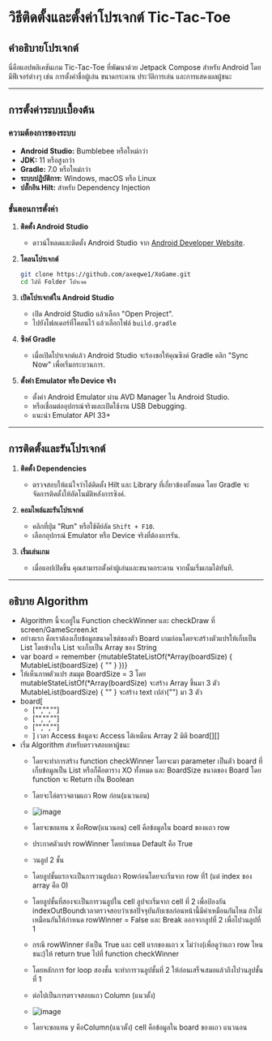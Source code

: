 # วิธีติดตั้งและตั้งค่าโปรเจกต์ Tic-Tac-Toe

## คำอธิบายโปรเจกต์
นี่คือแอปพลิเคชันเกม Tic-Tac-Toe ที่พัฒนาด้วย Jetpack Compose สำหรับ Android โดยมีฟีเจอร์ต่างๆ เช่น การตั้งค่าชื่อผู้เล่น ขนาดกระดาน ประวัติการเล่น และการแสดงผลผู้ชนะ

---

## การตั้งค่าระบบเบื้องต้น

### ความต้องการของระบบ
- **Android Studio:** Bumblebee หรือใหม่กว่า
- **JDK:** 11 หรือสูงกว่า
- **Gradle:** 7.0 หรือใหม่กว่า
- **ระบบปฏิบัติการ:** Windows, macOS หรือ Linux
- **ปลั๊กอิน Hilt:** สำหรับ Dependency Injection

### ขั้นตอนการตั้งค่า

1. **ติดตั้ง Android Studio**
   - ดาวน์โหลดและติดตั้ง Android Studio จาก [Android Developer Website](https://developer.android.com/studio).

2. **โคลนโปรเจกต์**
   ```bash
   git clone https://github.com/axeqwe1/XoGame.git
   cd ไปที่ Folder โปรเจค
   ```

3. **เปิดโปรเจกต์ใน Android Studio**
   - เปิด Android Studio แล้วเลือก "Open Project".
   - ไปยังโฟลเดอร์ที่โคลนไว้ แล้วเลือกไฟล์ `build.gradle`

4. **ซิงค์ Gradle**
   - เมื่อเปิดโปรเจกต์แล้ว Android Studio จะร้องขอให้คุณซิงค์ Gradle คลิก "Sync Now" เพื่อเริ่มกระบวนการ.

5. **ตั้งค่า Emulator หรือ Device จริง**
   - ตั้งค่า Android Emulator ผ่าน AVD Manager ใน Android Studio.
   - หรือเชื่อมต่ออุปกรณ์จริงและเปิดใช้งาน USB Debugging.
   - แนะนำ Emulator API 33+ 

---

## การติดตั้งและรันโปรเจกต์

1. **ติดตั้ง Dependencies**
   - ตรวจสอบให้แน่ใจว่าได้ติดตั้ง Hilt และ Library ที่เกี่ยวข้องทั้งหมด โดย Gradle จะจัดการติดตั้งให้อัตโนมัติหลังการซิงค์.

2. **คอมไพล์และรันโปรเจกต์**
   - คลิกที่ปุ่ม "Run" หรือใช้คีย์ลัด `Shift + F10`.
   - เลือกอุปกรณ์ Emulator หรือ Device จริงที่ต้องการรัน.

3. **เริ่มเล่นเกม**
   - เมื่อแอปเปิดขึ้น คุณสามารถตั้งค่าผู้เล่นและขนาดกระดาน จากนั้นเริ่มเกมได้ทันที.
---

## อธิบาย Algorithm
- Algorithm นี้จะอยู่ใน Function checkWinner และ checkDraw ที่ screen/GameScreen.kt
- อย่างแรก คือเราต้องเก็บข้อมูลขนาดไซต์ของตัว Board เกมก่อนโดยจะสร้างตัวแปรให้เก็บเป็น List โดยข้างใน List จะเก็บเป็น Array ของ String
- var board = remember {mutableStateListOf(*Array(boardSize) { MutableList(boardSize) { "" } })}
- ให้เห็นภาพตัวแปร สมมุต BoardSize = 3 โดย mutableStateListOf(*Array(boardSize) จะสร้าง Array ขึ้นมา 3 ตัว MutableList(boardSize) { "" } จะสร้าง text เปล่า("") มา 3 ตัว
- board[
  - ["","",""]
  - ["","",""]
  - ["","",""]
  - ] เวลา Access ข้อมูลจะ Access ได้เหมือน Array 2 มิติ board[][]
- เริ่ม Algorithm สำหรับตรวจสอบหาผู้ชนะ
  - โดยจะทำการสร้าง function checkWinner โดยจะมา parameter เป็นตัว board ที่เก็บข้อมูลเป็น List หรือก็คือตาราง XO ทั้งหมด และ BoardSize ขนาดของ Board โดย function จะ Return เป็น Boolean
  - โดยจะไล่ตรวจตามแถว Row ก่อน(แนวนอน)
  - ![image](https://github.com/user-attachments/assets/ffa54a7b-01cb-4421-9f43-8fdec0d15394)
  - โดยจะขอแทน x คือRow(แนวนอน) cell คือข้อมูลใน board ของแถว row
  - ประกาศตัวแปร rowWinner โดยกำหนด Default คือ True 
  - วนลูป 2 ชั้น
  - โดยลูปชั้นแรกจะเป็นการวนลูปแถว Rowก่อนโดยจะเริ่มจาก row ที่1 (แต่ index ของ array คือ 0)
  - โดยลูปชั้นที่สองจะเป็นการวนลูปใน cell ลูปจะเริ่มจาก cell ที่ 2 เพื่อป้องกัน indexOutBoundเวลาตรวจสอบว่าเซลปัจจุบันกับเซลก่อนหน้านี้มีค่าเหมือนกันไหม ถ้าไม่เหมือนกันให้กำหนด rowWinner = False และ Break ออกจากลูปที่ 2 เพื่อไปวนลูปที่ 1
  - กรณี rowWinner ยังเป็น True และ cell แรกของแถว x ไม่ว่าง(เพื่อดูว่าแถว row ไหนชนะ)ให้ return true ไปที่ function checkWinner 
  - โดยหลักการ for loop สองชั้น จะทำการวนลูปชั้นที่ 2 ให้ก่อนเสร็จเสมอแล้วถึงไปวนลูปชั้นที่ 1
 
  - ต่อไปเป็นการตรวจสอบแถว Column (แนวตั้ง)
  - ![image](https://github.com/user-attachments/assets/d1b0dd27-8690-4daf-834d-9bf12e757fe2)
  - โดยจะขอแทน y คือColumn(แนวตั้ง) cell คือข้อมูลใน board ของแถว แนวนอน


